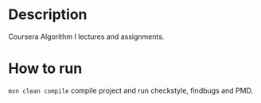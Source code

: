 # Description
Coursera Algorithm I lectures and assignments.

# How to run
`mvn clean compile` compile project and run checkstyle, findbugs and PMD.